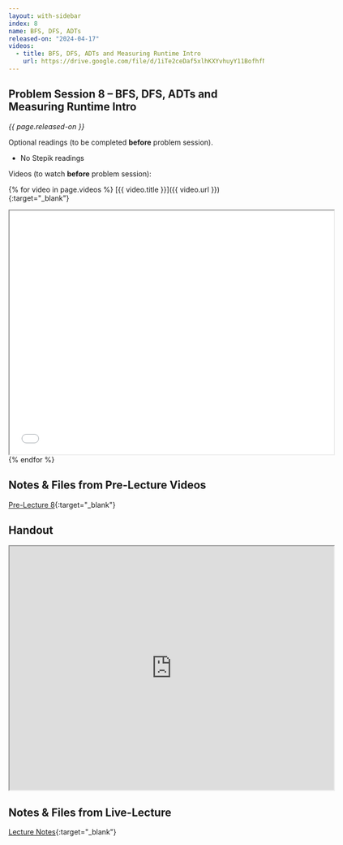 ```yaml
---
layout: with-sidebar
index: 8
name: BFS, DFS, ADTs
released-on: "2024-04-17"
videos:
  - title: BFS, DFS, ADTs and Measuring Runtime Intro
    url: https://drive.google.com/file/d/1iTe2ceDaf5xlhKXYvhuyY11BofhfNzqH
---
```


## Problem Session 8 – BFS, DFS, ADTs and Measuring Runtime Intro

_{{ page.released-on }}_

Optional readings (to be completed **before** problem session). 
- No Stepik readings

Videos (to watch **before** problem session):

{% for video in page.videos %}
[{{ video.title }}]({{ video.url }}){:target="_blank"}

<iframe src="{{ video.url }}/preview" width="640" height="480" allow="autoplay"></iframe>
{% endfor %}

## Notes & Files from Pre-Lecture Videos

[Pre-Lecture 8](https://github.com/ucsd-cse12-sp24/ucsd-cse12-sp24.github.io/tree/main/_pre-lectures/lecture-08){:target="_blank"}

## Handout

<iframe src="https://drive.google.com/file/d/1CcIG1UUNJa5h5Ksbfoe1NNkqh4jJODrH/preview" width="640" height="480" allow="autoplay"></iframe>

## Notes & Files from Live-Lecture

[Lecture Notes](https://github.com/ucsd-cse12-sp24/ucsd-cse12-sp24.github.io/tree/main/_lectures/lecture-08){:target="_blank"}
